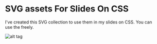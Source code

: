# SVG assets For Slides On CSS

I've created this SVG collection to use them in my slides on CSS. 
You can use the freely. 

![alt tag](https://github.com/nabaroa/SVGassetsForSlidesOnCSS/blob/master/CSSlayout.png?raw=true)